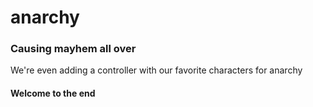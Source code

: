 # anarchy

### Causing mayhem all over

We're even adding a controller with our favorite characters for anarchy

#### Welcome to the end
